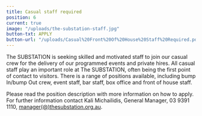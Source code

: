 ```yaml
---
title: Casual staff required
position: 6
current: true
image: "/uploads/the-substation-staff.jpg"
button-txt: APPLY
button-url: "/uploads/Casual%20Front%20Of%20House%20Staff%20Required.pdf"
---
```


The SUBSTATION is seeking skilled and motivated staff to join our casual crew for the delivery of our programmed events and private hires. All casual staff play an important role at The SUBSTATION, often being the first point of contact to visitors. There is a range of positions available, including bump In/bump Out crew, event staff, bar staff, box office and front of house staff.

Please read the position description with more information on how to apply. For further information contact Kali Michailidis, General Manager, 03 9391 1110, [manager(@)thesubstation.org.au](mailto:manager@thesubstation.org.au).
